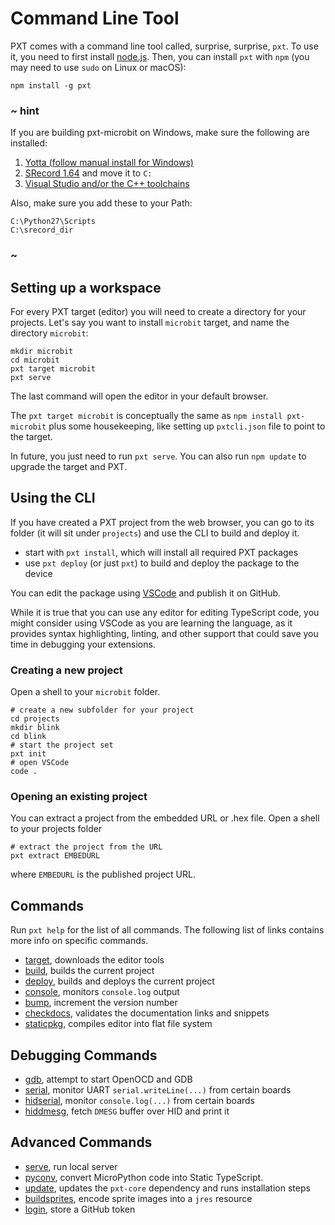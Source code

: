 # Command Line Tool

PXT comes with a command line tool called, surprise, surprise, `pxt`. To use it, you need to first install [node.js](https://nodejs.org). Then, you can install `pxt` with `npm` (you may need to use `sudo` on Linux or macOS):

    npm install -g pxt
    

### ~ hint

If you are building pxt-microbit on Windows, make sure the following are installed:

1. [Yotta (follow manual install for Windows)](http://docs.yottabuild.org/#installing-on-windows)
2. [SRecord 1.64](https://sourceforge.net/projects/srecord/files/srecord-win32/1.64/) and move it to ```C:```
3. [Visual Studio and/or the C++ toolchains](https://www.visualstudio.com/downloads/)

Also, make sure you add these to your Path:

    C:\Python27\Scripts
    C:\srecord_dir
    

### ~

## Setting up a workspace

For every PXT target (editor) you will need to create a directory for your projects. Let's say you want to install `microbit` target, and name the directory `microbit`:

    mkdir microbit
    cd microbit
    pxt target microbit
    pxt serve
    

The last command will open the editor in your default browser.

The `pxt target microbit` is conceptually the same as `npm install pxt-microbit` plus some housekeeping, like setting up `pxtcli.json` file to point to the target.

In future, you just need to run `pxt serve`. You can also run `npm update` to upgrade the target and PXT.

## Using the CLI

If you have created a PXT project from the web browser, you can go to its folder (it will sit under `projects`) and use the CLI to build and deploy it.

* start with `pxt install`, which will install all required PXT packages
* use `pxt deploy` (or just `pxt`) to build and deploy the package to the device

You can edit the package using [VSCode](https://code.visualstudio.com/) and publish it on GitHub.

While it is true that you can use any editor for editing TypeScript code, you might consider using VSCode as you are learning the language, as it provides syntax highlighting, linting, and other support that could save you time in debugging your extensions.

### Creating a new project

Open a shell to your `microbit` folder.

    # create a new subfolder for your project
    cd projects
    mkdir blink
    cd blink
    # start the project set
    pxt init
    # open VSCode
    code .
    

### Opening an existing project

You can extract a project from the embedded URL or .hex file. Open a shell to your projects folder

    # extract the project from the URL
    pxt extract EMBEDURL
    

where `EMBEDURL` is the published project URL.

## Commands

Run `pxt help` for the list of all commands. The following list of links contains more info on specific commands.

* [target](/cli/target), downloads the editor tools
* [build](/cli/build), builds the current project
* [deploy](/cli/deploy), builds and deploys the current project
* [console](/cli/console), monitors `console.log` output
* [bump](/cli/bump), increment the version number
* [checkdocs](/cli/checkdocs), validates the documentation links and snippets
* [staticpkg](/cli/staticpkg), compiles editor into flat file system

## Debugging Commands

* [gdb](/cli/gdb), attempt to start OpenOCD and GDB
* [serial](/cli/serial), monitor UART `serial.writeLine(...)` from certain boards
* [hidserial](/cli/hidserial), monitor `console.log(...)` from certain boards
* [hiddmesg](/cli/hiddmesg), fetch `DMESG` buffer over HID and print it

## Advanced Commands

* [serve](/cli/serve), run local server
* [pyconv](/cli/pyconv), convert MicroPython code into Static TypeScript.
* [update](/cli/update), updates the `pxt-core` dependency and runs installation steps
* [buildsprites](/cli/buildsprites), encode sprite images into a `jres` resource
* [login](/cli/login), store a GitHub token